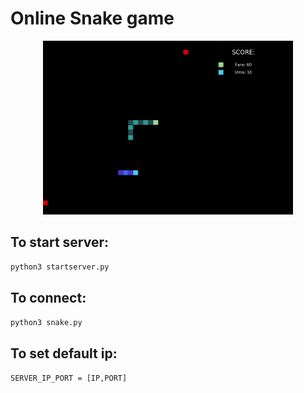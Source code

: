 # Online Snake game

<p align="center">
    <img src="snake.png" width="400" alt="Screen">
</p>

## To start server:
`python3 startserver.py`

## To connect:
`python3 snake.py`


## To set default ip:

`SERVER_IP_PORT = [IP,PORT]`
